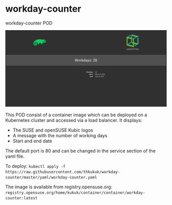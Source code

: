 # workday-counter
workday-counter POD

![Screenshot](images/Workday-Counter-Screenshot.png "Screenshot")

This POD consist of a container image which can be deployed on a
Kubernetes cluster and accessed via a load balancer. It displays:
  * The SUSE and openSUSE Kubic logos
  * A message with the number of working days
  * Start and end date

The default port is 80 and can be changed in the service section of the yaml
file. 

To deploy: ``kubectl apply -f https://raw.githubusercontent.com/thkukuk/workday-counter/master/yaml/workday-counter.yaml``

The image is available from registry.opensuse.org: 
`registry.opensuse.org/home/kukuk/container/container/workday-counter:latest`
